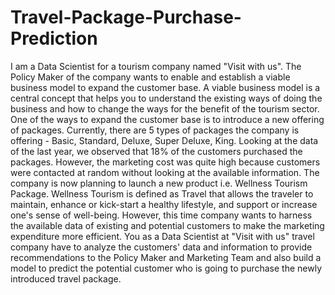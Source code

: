# Travel-Package-Purchase-Prediction
I am a Data Scientist for a tourism company named "Visit with us". The Policy Maker of the company wants to enable and establish a viable business model to expand the customer base.  A viable business model is a central concept that helps you to understand the existing ways of doing the business and how to change the ways for the benefit of the tourism sector.  One of the ways to expand the customer base is to introduce a new offering of packages.  Currently, there are 5 types of packages the company is offering - Basic, Standard, Deluxe, Super Deluxe, King. Looking at the data of the last year, we observed that 18% of the customers purchased the packages.  However, the marketing cost was quite high because customers were contacted at random without looking at the available information. The company is now planning to launch a new product i.e. Wellness Tourism Package. Wellness Tourism is defined as Travel that allows the traveler to maintain, enhance or kick-start a healthy lifestyle, and support or increase one's sense of well-being.  However, this time company wants to harness the available data of existing and potential customers to make the marketing expenditure more efficient.  You as a Data Scientist at "Visit with us" travel company have to analyze the customers' data and information to provide recommendations to the Policy Maker and Marketing Team and also build a model to predict the potential customer who is going to purchase the newly introduced travel package. 
